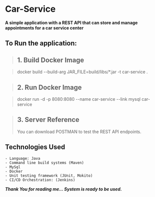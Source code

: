 # Car-Service
**A simple application with a REST API that can store and manage appointments for a car service center**

## To Run the application:

> ## 1. Build Docker Image
  
  > docker build --build-arg JAR_FILE=build/libs/\*.jar -t car-service .

> ## 2. Run Docker Image

 > docker run -d -p 8080:8080 --name car-service --link mysql car-service

> ## 3. Server Reference
  > You can download POSTMAN to test the REST API endpoints.

 ## Technologies Used
    - Language: Java
    - Command line build systems (Maven)
    - MySql
    - Docker
    - Unit testing framework (JUnit, Mokito)
    - CI/CD Orchestration: (Jenkins)

***Thank You for reading me... System is ready to be used.***

